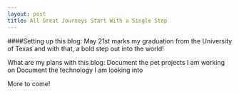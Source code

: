 ```yaml
---
layout: post
title: All Great Journeys Start With a Single Step
---
```


####Setting up this blog:
May 21st marks my graduation from the University of Texas and with that, a bold step out into the world!

What are my plans with this blog:
Document the pet projects I am working on
Document the technology I am looking into


More to come!

